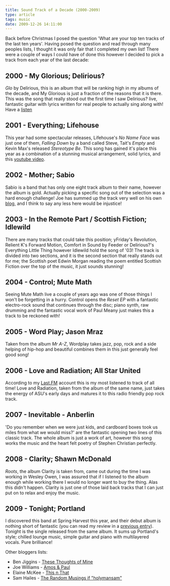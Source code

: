 ```yaml
---
title: Sound Track of a Decade (2000-2009)
type: article
tags: music
date: 2009-12-26 14:11:00
---
```


Back before Christmas I posed the question 'What are your top ten tracks of the last ten years'. Having posed the question and read through many peoples lists, I thought it was only fair that I completed my own list! There were a couple of ways I could have of done this however I decided to pick a track from each year of the last decade:

## 2000 - My Glorious; Delirious?

<i>Glo</i> by Delirious, this is an album that will be ranking high in my albums of the decade, and My Glorious is just a fraction of the reasons that it is there. This was the song that really stood out the first time I saw Delirious? live, fantastic guitar with lyrics written for real people to actually sing along with! Have a <a href="https://www.youtube.com/watch?v=2TWmFQ6LPEI">listen</a>

## 2001 - Everything; Lifehouse

This year had some spectacular releases, Lifehouse's <i>No Name Face</i> was just one of them, <i>Falling Down</i> by a band called Steve, Tait's <i>Empty</i> and Kevin Max's released <i>Stereotype Be</i>. This song has gained it's place this year as a combination of a stunning musical arrangement, solid lyrics, and this <a href="https://www.youtube.com/watch?v=cyheJ480LYA">youtube video</a>.

## 2002 - Mother; Sabio

Sabio is a band that has only one eight track album to their name, however the album is gold. Actually picking a specific song out of the selection was a hard enough challenge! Joe has summed up the track very well on his own <a href="http://amos-and-paul.blogspot.com/2008/12/joes-soundtrack-of-2008-part-one.html">blog</a>, and I think to say any less here would be injustice!

## 2003 - In the Remote Part / Scottish Fiction; Idlewild

There are many tracks that could take this position; yFriday's Revolution, Relient K's Forward Motion, Comfort in Sound by Feeder or Delirious?'s Everything Little Thing however Idlewild hold the song of '03! The track is divided into two sections, and it is the second section that really stands out for me; the Scottish poet Edwin Morgan reading the poem entitled Scottish Fiction over the top of the music, it just sounds stunning!

## 2004 - Control; Mute Math

Seeing Mute Math live a couple of years ago was one of those things I won't be forgetting in a hurry. Control opens the <i>Reset EP </i>with a fantastic electro-rock sound that continues through the disc; piano synth, raw drumming and the fantastic vocal work of Paul Meany just makes this a track to be reckoned with!

## 2005 - Word Play; Jason Mraz

Taken from the album <i>Mr A-Z</i>, Wordplay takes jazz, pop, rock and a side helping of hip-hop and beautiful combines them in this just generally feel good song!

## 2006 - Love and Radiation; All Star United

According to my <a href="http://last.fm/">Last.FM</a> account this is my most listened to track of all time! Love and Radiation, taken from the album of the same name, just takes the energy of ASU's early days and matures it to this radio friendly pop rock track.

## 2007 - Inevitable - Anberlin

'Do you remember when we were just kids, and cardboard boxes took us miles from what we would miss?' are the fantastic opening two lines of this classic track. The whole album is just a work of art, however this song works the music and the heart felt poetry of Stephen Christian perfectly.

## 2008 - Clarity; Shawn McDonald

<i>Roots</i>, the album Clarity is taken from, came out during the time I was working in Wesley Owen, I was assured that if I listened to the album enough while working there I would no longer want to buy the thing. Alas this didn't happen. Clarity is just one of those laid back tracks that I can just put on to relax and enjoy the music.

## 2009 - Tonight; Portland

I discovered this band at Spring Harvest this year, and their debut album is nothing short of fantastic (you can read my review in a [previous entry](/blog/2009/a-review-of-these-broken-hands-portland/)). Tonight is the single released from the same album. It sums up Portland's style; chilled lounge music, simple guitar and piano with multilayered vocals. Pure brilliance!

Other bloggers lists:

- Ben Jiggins - <a href="http://benbo-baggins.blogspot.com/">These Thoughts of Mine</a>
- Joe Williams - <a href="http://amos-and-paul.blogspot.com/">Amos &amp; Paul</a>
- Elaine McKee - <a href="http://elliemckee101.blogspot.com/2009/12/top-10-tracks-of-past-decade.html">This n That</a>
- Sam Hailes - <a href="http://holymansam.blogspot.com/2009/12/music-awards-2009_12.html">The Random Musings if "holymansam"</a>
